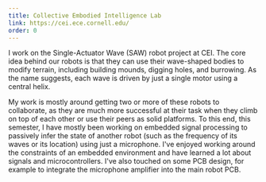 ```yaml
---
title: Collective Embodied Intelligence Lab
link: https://cei.ece.cornell.edu/
order: 0
---
```


I work on the Single-Actuator Wave (SAW) robot project at CEI. The core idea behind our robots is that they can use their wave-shaped bodies to modify terrain, including building mounds, digging holes, and burrowing. As the name suggests, each wave is driven by just a single motor using a central helix.

My work is mostly around getting two or more of these robots to collaborate, as they are much more successful at their task when they climb on top of each other or use their peers as solid platforms. To this end, this semester, I have mostly been working on embedded signal processing to passively infer the state of another robot (such as the frequency of its waves or its location) using just a microphone. I've enjoyed working around the constraints of an embedded environment and have learned a lot about signals and microcontrollers. I've also touched on some PCB design, for example to integrate the microphone amplifier into the main robot PCB.
